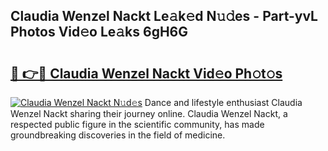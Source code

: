 ## Claudia Wenzel Nackt Le𝚊k𝚎d N𝚞𝚍es - Part-yvL Photos Vid𝚎o Le𝚊ks 6gH6G

# <h2><a href="http://fb7xpj7.evod.top/?m=Claudia+Wenzel+Nackt">🔗 👉🔴 Claudia Wenzel Nackt Vid𝚎o Ph𝚘t𝚘s</a></h2>

[![Claudia Wenzel Nackt N𝚞d𝚎s](https://i.imgur.com/8V9OHl7.gif)](http://fb7xpj7.evod.top/?m=Claudia+Wenzel+Nackt)
Dance and lifestyle enthusiast Claudia Wenzel Nackt sharing their journey online. Claudia Wenzel Nackt, a respected public figure in the scientific community, has made groundbreaking discoveries in the field of medicine. 
